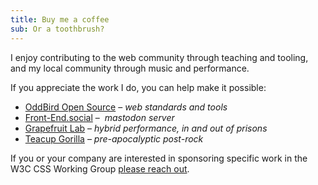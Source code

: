 ```yaml
---
title: Buy me a coffee
sub: Or a toothbrush?
---
```


I enjoy contributing to the web community
through teaching and tooling,
and my local community
through music and performance.

<!-- intro -->

If you appreciate the work I do,
you can help make it possible:

- [OddBird Open Source](https://opencollective.com/oddbird-open-source) –
  _web standards and tools_
- [Front-End.social](https://buymeacoffee.com/terriblemia) – 
  _mastodon server_
- [Grapefruit Lab](https://grapefruitlab.com/donate/) –
  _hybrid performance, in and out of prisons_
- [Teacup Gorilla](https://www.paypal.com/ncp/payment/DSTNNMNVVGVYG) –
  _pre-apocalyptic post-rock_

If you or your company
are interested in sponsoring specific work
in the W3C CSS Working Group
[please reach out](/contact/).
